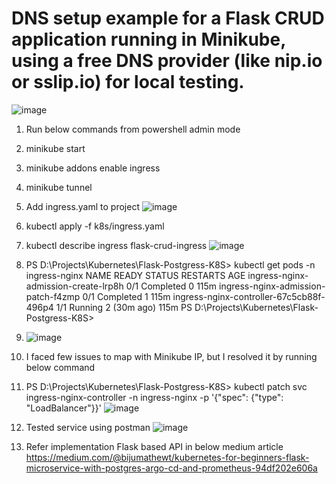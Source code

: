 # DNS setup example for a Flask CRUD application running in Minikube, using a free DNS provider (like nip.io or sslip.io) for local testing.
![image](https://github.com/user-attachments/assets/f5accbe9-405d-4731-8532-eef2bb2a5c36)


1. Run  below commands from powershell admin mode
2. minikube start
3. minikube addons enable ingress
4. minikube tunnel
5. Add ingress.yaml to project  ![image](https://github.com/user-attachments/assets/a2279f59-dd2a-4987-b88a-6df0f1233b2d)

6.   kubectl apply -f k8s/ingress.yaml
7.   kubectl describe ingress flask-crud-ingress  ![image](https://github.com/user-attachments/assets/f8071520-5a70-44ec-bd73-58fc5e9706a0)
8.   PS D:\Projects\Kubernetes\Flask-Postgress-K8S> kubectl get pods -n ingress-nginx
NAME                                       READY   STATUS      RESTARTS      AGE 
ingress-nginx-admission-create-lrp8h       0/1     Completed   0             115m
ingress-nginx-admission-patch-f4zmp        0/1     Completed   1             115m
ingress-nginx-controller-67c5cb88f-496p4   1/1     Running     2 (30m ago)   115m
PS D:\Projects\Kubernetes\Flask-Postgress-K8S>

9. ![image](https://github.com/user-attachments/assets/c0f4fe2d-9a08-4837-bb96-97e98523524f)
10. I faced few issues to map with Minikube IP, but I resolved it by running below command
11. PS D:\Projects\Kubernetes\Flask-Postgress-K8S> kubectl patch svc ingress-nginx-controller -n ingress-nginx -p '{"spec": {"type": "LoadBalancer"}}'  ![image](https://github.com/user-attachments/assets/78716a96-03cc-4a5a-a5a7-0fbab261297a)
12. Tested service using postman
    ![image](https://github.com/user-attachments/assets/01f304fb-1ce0-41ad-9787-9fec8b19d418)

13. Refer implementation Flask based API in below medium article  https://medium.com/@bijumathewt/kubernetes-for-beginners-flask-microservice-with-postgres-argo-cd-and-prometheus-94df202e606a


